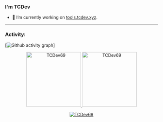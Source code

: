 <!--
**TCDev69/TCDev69** is a ✨ _special_ ✨ repository because its `README.md` (this file) appears on your GitHub profile.

Here are some ideas to get you started:

- 🔭 I’m currently working on ...
- 🌱 I’m currently learning ...
- 👯 I’m looking to collaborate on ...
- 🤔 I’m looking for help with ...
- 💬 Ask me about ...
- 📫 How to reach me: ...
- 😄 Pronouns: ...
- ⚡ Fun fact: ...
-->

### I'm TCDev
  - 🔭 I’m currently working on [tools.tcdev.xyz](https://github.com/TCDev69/multitool).

------
<h3 align="left">Activity:</h3>

[![Github activity graph](https://github-readme-activity-graph.vercel.app/graph?username=TCDev69&bg_color=100f0f&color=4c5e9e&line=4c569e&point=403e41&area=true&hide_border=true)]

<div align="center">
  <a href="https://github.com/TCDev69">
    <img height="180em" src="https://github-readme-stats.vercel.app/api/top-langs?username=TCDev69&show_icons=true&locale=en&layout=compact&theme=tokyonight" alt="TCDev69"/>
    <img height="180em" src="https://github-readme-stats.vercel.app/api?username=TCDev69&show_icons=true&locale=en&layout=compact&theme=tokyonight" alt="TCDev69"/>
  </a>
</div>
<p align="center">
  <a href="https://github.com/TCDev69">
    <img src="https://github-readme-streak-stats.herokuapp.com/?user=TCDev69&&theme=tokyonight" alt="TCDev69" />
  </a>
</p>
